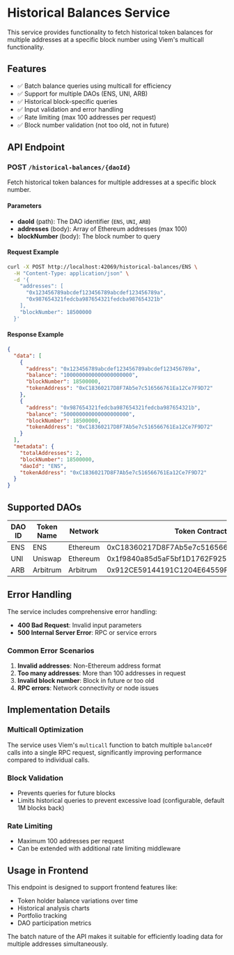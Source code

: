 # Historical Balances Service

This service provides functionality to fetch historical token balances for multiple addresses at a specific block number using Viem's multicall functionality.

## Features

- ✅ Batch balance queries using multicall for efficiency
- ✅ Support for multiple DAOs (ENS, UNI, ARB)
- ✅ Historical block-specific queries
- ✅ Input validation and error handling
- ✅ Rate limiting (max 100 addresses per request)
- ✅ Block number validation (not too old, not in future)

## API Endpoint

### POST `/historical-balances/{daoId}`

Fetch historical token balances for multiple addresses at a specific block number.

#### Parameters

- **daoId** (path): The DAO identifier (`ENS`, `UNI`, `ARB`)
- **addresses** (body): Array of Ethereum addresses (max 100)
- **blockNumber** (body): The block number to query

#### Request Example

```bash
curl -X POST http://localhost:42069/historical-balances/ENS \
  -H "Content-Type: application/json" \
  -d '{
    "addresses": [
      "0x123456789abcdef123456789abcdef123456789a",
      "0x987654321fedcba987654321fedcba987654321b"
    ],
    "blockNumber": 18500000
  }'
```

#### Response Example

```json
{
  "data": [
    {
      "address": "0x123456789abcdef123456789abcdef123456789a",
      "balance": "1000000000000000000000",
      "blockNumber": 18500000,
      "tokenAddress": "0xC18360217D8F7Ab5e7c516566761Ea12Ce7F9D72"
    },
    {
      "address": "0x987654321fedcba987654321fedcba987654321b", 
      "balance": "500000000000000000000",
      "blockNumber": 18500000,
      "tokenAddress": "0xC18360217D8F7Ab5e7c516566761Ea12Ce7F9D72"
    }
  ],
  "metadata": {
    "totalAddresses": 2,
    "blockNumber": 18500000,
    "daoId": "ENS",
    "tokenAddress": "0xC18360217D8F7Ab5e7c516566761Ea12Ce7F9D72"
  }
}
```

## Supported DAOs

| DAO ID | Token Name | Network | Token Contract |
|--------|------------|---------|----------------|
| ENS    | ENS        | Ethereum | 0xC18360217D8F7Ab5e7c516566761Ea12Ce7F9D72 |
| UNI    | Uniswap    | Ethereum | 0x1f9840a85d5aF5bf1D1762F925BDADdC4201F984 |
| ARB    | Arbitrum   | Arbitrum | 0x912CE59144191C1204E64559FE8253a0e49E6548 |

## Error Handling

The service includes comprehensive error handling:

- **400 Bad Request**: Invalid input parameters
- **500 Internal Server Error**: RPC or service errors

### Common Error Scenarios

1. **Invalid addresses**: Non-Ethereum address format
2. **Too many addresses**: More than 100 addresses in request
3. **Invalid block number**: Block in future or too old
4. **RPC errors**: Network connectivity or node issues

## Implementation Details

### Multicall Optimization

The service uses Viem's `multicall` function to batch multiple `balanceOf` calls into a single RPC request, significantly improving performance compared to individual calls.

### Block Validation

- Prevents queries for future blocks
- Limits historical queries to prevent excessive load (configurable, default 1M blocks back)

### Rate Limiting

- Maximum 100 addresses per request
- Can be extended with additional rate limiting middleware

## Usage in Frontend

This endpoint is designed to support frontend features like:

- Token holder balance variations over time
- Historical analysis charts
- Portfolio tracking
- DAO participation metrics

The batch nature of the API makes it suitable for efficiently loading data for multiple addresses simultaneously. 